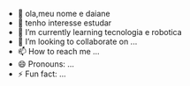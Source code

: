 - 👋 ola,meu nome e daiane
- 👀 tenho interesse estudar
- 🌱 I’m currently learning tecnologia e robotica
- 💞️ I’m looking to collaborate on ...
- 📫 How to reach me ...
- 😄 Pronouns: ...
- ⚡ Fun fact: ...

<!---
daiane160/daiane160 is a ✨ special ✨ repository because its `README.md` (this file) appears on your GitHub profile.
You can click the Preview link to take a look at your changes.
--->
